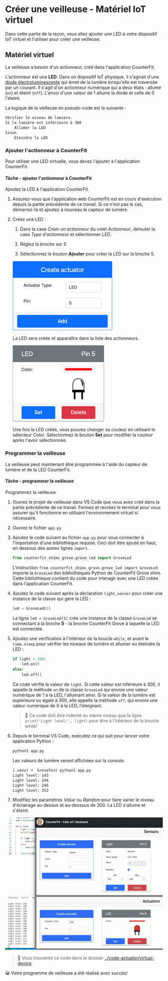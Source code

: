 # Créer une veilleuse - Matériel IoT virtuel

Dans cette partie de la leçon, vous allez ajouter une LED à votre dispositif IoT virtuel et l'utiliser pour créer une veilleuse.

## Matériel virtuel

La veilleuse a besoin d'un actionneur, créé dans l'application CounterFit.

L'actionneur est une **LED**. Dans un dispositif IoT physique, il s'agirait d'une [diode électroluminescente](https://wikipedia.org/wiki/Light-emitting_diode) qui émet de la lumière lorsqu'elle est traversée par un courant. Il s'agit d'un actionneur numérique qui a deux états : allumé (`on`) et éteint (`off`). L'envoi d'une valeur de 1 allume la diode et celle de 0 l'éteint.

La logique de la veilleuse en pseudo-code est la suivante :

```sortie
Vérifier le niveau de lumière.
Si la lumière est inférieure à 300
    Allumer la LED
Sinon
    Eteindre la LED
```

### Ajouter l'actionneur à CounterFit

Pour utiliser une LED virtuelle, vous devez l'ajouter à l'application CounterFit.

#### Tâche - ajouter l'actionneur à CounterFit

Ajoutez la LED à l'application CounterFit.

1. Assurez-vous que l'application web CounterFit est en cours d'exécution depuis la partie précédente de ce travail. Si ce n'est pas le cas, démarrez-la et ajoutez à nouveau le capteur de lumière.

1. Créez une LED :

    1. Dans la case *Créer un actionneur* du volet *Actionneur*, dérouler la case *Type d'actionneur* et sélectionner *LED*.

    1. Réglez la *broche* sur *5*

    1. Sélectionnez le bouton **Ajouter** pour créer la LED sur la broche 5.

    ![Les paramètres de la LED](../../../../images/counterfit-create-led.png)

    La LED sera créée et apparaîtra dans la liste des actionneurs.

    ![La LED créée](../../../../images/counterfit-led.png)

    Une fois la LED créée, vous pouvez changer sa couleur en utilisant le sélecteur *Color*. Sélectionnez le bouton **Set** pour modifier la couleur après l'avoir sélectionnée.

### Programmer la veilleuse

La veilleuse peut maintenant être programmée à l'aide du capteur de lumière et de la LED CounterFit.

#### Tâche - programmer la veilleuse

Programmez la veilleuse.

1. Ouvrez le projet de veilleuse dans VS Code que vous avez créé dans la partie précédente de ce travail. Fermez et recréez le terminal pour vous assurer qu'il fonctionne en utilisant l'environnement virtuel si nécessaire.

1. Ouvrez le fichier `app.py`

1. Ajoutez le code suivant au fichier `app.py` pour vous connecter à l'importation d'une bibliothèque requise. Ceci doit être ajouté en haut, en dessous des autres lignes `import`.

    ```python
    from counterfit_shims_grove.grove_led import GroveLed
    ```

    L'instruction `from counterfit_shims_grove.grove_led import GroveLed` importe la `GroveLed` des bibliothèques Python de CounterFit Grove shim. Cette bibliothèque contient du code pour interagir avec une LED créée dans l'application CounterFit.

1. Ajoutez le code suivant après la déclaration `light_sensor` pour créer une instance de la classe qui gère la LED :

    ```python
    led = GroveLed(5)
    ```

    La ligne `led = GroveLed(5)` crée une instance de la classe `GroveLed` se connectant à la broche **5** - la broche CounterFit Grove à laquelle la LED est connectée.

1. Ajoutez une vérification à l'intérieur de la boucle `while`, et avant le `time.sleep` pour vérifier les niveaux de lumière et allumer ou éteindre la LED :

    ```python
    if light < 300:
        led.on()
    else:
        led.off()
    ```

    Ce code vérifie la valeur de `light`. Si cette valeur est inférieure à 300, il appelle la méthode `on` de la classe `GroveLed` qui envoie une valeur numérique de 1 à la LED, l'allumant ainsi. Si la valeur de la lumière est supérieure ou égale à 300, elle appelle la méthode `off`, qui envoie une valeur numérique de 0 à la LED, l'éteignant.

    > 💁 Ce code doit être indenté au même niveau que la ligne `print('Light level:', light)` pour être à l'intérieur de la boucle while!

1. Depuis le terminal VS Code, exécutez ce qui suit pour lancer votre application Python :

    ```sh
    python3 app.py
    ```

    Les valeurs de lumière seront affichées sur la console.

    ```sortie
    (.venv) ➜  GroveTest python3 app.py 
    Light level: 143
    Light level: 244
    Light level: 246
    Light level: 253
    ```

1. Modifiez les paramètres *Value* ou *Random* pour faire varier le niveau d'éclairage au-dessus et au-dessous de 300. La LED s'allume et s'éteint.

![La LED dans l'application CounterFit s'allume et s'éteint lorsque le niveau de lumière change](../../../../images/virtual-device-running-assignment-1-1.gif)

> 💁 Vous trouverez ce code dans le dossier [../code-actuator/virtual-device](code-actuator/virtual-device).

😀 Votre programme de veilleuse a été réalisé avec succès!